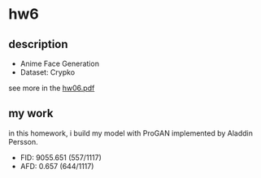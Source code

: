 # hw6
## description
- Anime Face Generation
- Dataset: Crypko

see more in the [hw06.pdf](hw06.pdf)

## my work
in this homework, i build my model with ProGAN implemented by Aladdin Persson.
- FID: 9055.651 (557/1117)
- AFD: 0.657 (644/1117)